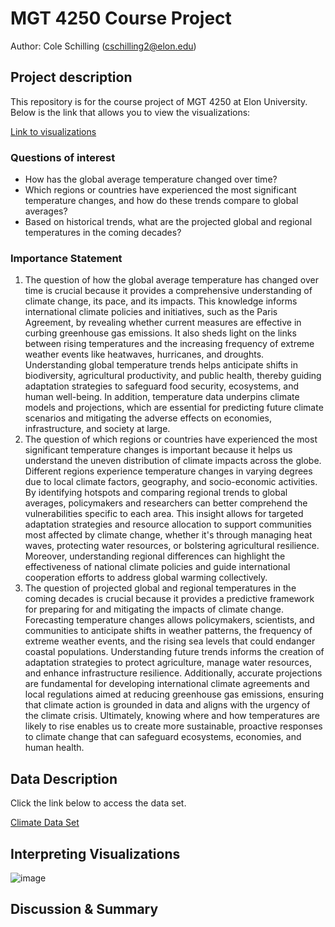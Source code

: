 # MGT 4250 Course Project
Author: Cole Schilling (cschilling2@elon.edu)

## Project description
This repository is for the course project of MGT 4250 at Elon University.
Below is the link that allows you to view the visualizations:

[Link to visualizations](https://public.tableau.com/views/GlobalClimateChange_17152142057830/GlobalClimateChange?:language=en-US&:sid=&:display_count=n&:origin=viz_share_link)
### Questions of interest
- How has the global average temperature changed over time?
- Which regions or countries have experienced the most significant temperature changes, and how do these trends compare to global averages?
- Based on historical trends, what are the projected global and regional temperatures in the coming decades?
### Importance Statement
1. The question of how the global average temperature has changed over time is crucial because it provides a comprehensive understanding of climate change, its pace, and its impacts. This knowledge informs international climate policies and initiatives, such as the Paris Agreement, by revealing whether current measures are effective in curbing greenhouse gas emissions. It also sheds light on the links between rising temperatures and the increasing frequency of extreme weather events like heatwaves, hurricanes, and droughts. Understanding global temperature trends helps anticipate shifts in biodiversity, agricultural productivity, and public health, thereby guiding adaptation strategies to safeguard food security, ecosystems, and human well-being. In addition, temperature data underpins climate models and projections, which are essential for predicting future climate scenarios and mitigating the adverse effects on economies, infrastructure, and society at large.
2. The question of which regions or countries have experienced the most significant temperature changes is important because it helps us understand the uneven distribution of climate impacts across the globe. Different regions experience temperature changes in varying degrees due to local climate factors, geography, and socio-economic activities. By identifying hotspots and comparing regional trends to global averages, policymakers and researchers can better comprehend the vulnerabilities specific to each area. This insight allows for targeted adaptation strategies and resource allocation to support communities most affected by climate change, whether it's through managing heat waves, protecting water resources, or bolstering agricultural resilience. Moreover, understanding regional differences can highlight the effectiveness of national climate policies and guide international cooperation efforts to address global warming collectively.
3. The question of projected global and regional temperatures in the coming decades is crucial because it provides a predictive framework for preparing for and mitigating the impacts of climate change. Forecasting temperature changes allows policymakers, scientists, and communities to anticipate shifts in weather patterns, the frequency of extreme weather events, and the rising sea levels that could endanger coastal populations. Understanding future trends informs the creation of adaptation strategies to protect agriculture, manage water resources, and enhance infrastructure resilience. Additionally, accurate projections are fundamental for developing international climate agreements and local regulations aimed at reducing greenhouse gas emissions, ensuring that climate action is grounded in data and aligns with the urgency of the climate crisis. Ultimately, knowing where and how temperatures are likely to rise enables us to create more sustainable, proactive responses to climate change that can safeguard ecosystems, economies, and human health.

## Data Description
Click the link below to access the data set.

[Climate Data Set](https://data.world/data-society/global-climate-change-data/workspace/file?filename=GlobalLandTemperatures%2FGlobalLandTemperaturesByState.csv)

## Interpreting Visualizations

![image](https://github.com/ColeSchilling/mgt4250spring2024/assets/168783532/15f1160c-abce-45a3-bb14-d6445d25b80d)

## Discussion & Summary
